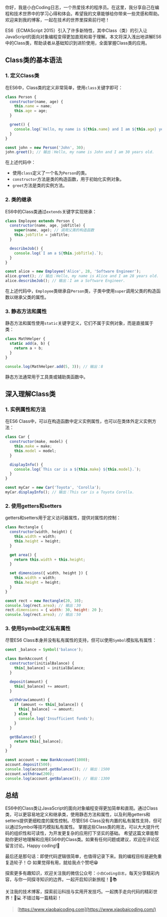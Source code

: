 你好，我是小白Coding日志，一个热爱技术的程序员。在这里，我分享自己在编程和技术世界中的学习心得和体会。希望我的文章能够给你带来一些灵感和帮助。欢迎来到我的博客，一起在技术的世界里探索前行吧！

ES6（ECMAScript 2015）引入了许多新特性，其中Class（类）的引入让JavaScript的面向对象编程变得更加直观和易于理解。本文将深入浅出地讲解ES6中的Class类，帮助读者从基础知识到进阶使用，全面掌握Class类的应用。
## Class类的基本语法
### 1. 定义Class类
在ES6中，Class类的定义非常简单，使用`class`关键字即可：
```javascript
class Person {
  constructor(name, age) {
    this.name = name;
    this.age = age;
  }

  greet() {
    console.log(`Hello, my name is ${this.name} and I am ${this.age} years old.`);
  }
}

const john = new Person('John', 30);
john.greet(); // 输出：Hello, my name is John and I am 30 years old.
```
在上述代码中：

- 使用`class`定义了一个名为`Person`的类。
- `constructor`方法是类的构造函数，用于初始化实例对象。
- `greet`方法是类的实例方法。
### 2. 类的继承
ES6中的Class类通过`extends`关键字实现继承：
```javascript
class Employee extends Person {
  constructor(name, age, jobTitle) {
    super(name, age); // 调用父类的构造函数
    this.jobTitle = jobTitle;
  }

  describeJob() {
    console.log(`I am a ${this.jobTitle}.`);
  }
}

const alice = new Employee('Alice', 28, 'Software Engineer');
alice.greet(); // 输出：Hello, my name is Alice and I am 28 years old.
alice.describeJob(); // 输出：I am a Software Engineer.
```
在上述代码中，`Employee`类继承自`Person`类，子类中使用`super`调用父类的构造函数以继承父类的属性。
### 3. 静态方法和属性
静态方法和属性使用`static`关键字定义，它们不属于实例对象，而是直接属于类：
```javascript
class MathHelper {
  static add(a, b) {
    return a + b;
  }
}

console.log(MathHelper.add(5, 3)); // 输出：8
```
静态方法通常用于工具类或辅助类函数中。
## 深入理解Class类
### 1. 实例属性和方法
在ES6 Class中，可以在构造函数中定义实例属性，也可以在类体外定义实例方法：
```javascript
class Car {
  constructor(make, model) {
    this.make = make;
    this.model = model;
  }

  displayInfo() {
    console.log(`This car is a ${this.make} ${this.model}.`);
  }
}

const myCar = new Car('Toyota', 'Corolla');
myCar.displayInfo(); // 输出：This car is a Toyota Corolla.
```
### 2. 使用getters和setters
getters和setters用于定义访问器属性，提供对属性的控制：
```javascript
class Rectangle {
  constructor(width, height) {
    this.width = width;
    this.height = height;
  }

  get area() {
    return this.width + this.height;
  }

  set dimensions({ width, height }) {
    this.width = width;
    this.height = height;
  }
}

const rect = new Rectangle(20, 10);
console.log(rect.area); // 输出：30
rect.dimensions = { width: 30, height: 20 };
console.log(rect.area); // 输出：50
```
### 3. 使用Symbol定义私有属性
尽管ES6 Class本身并没有私有属性的支持，但可以使用`Symbol`模拟私有属性：
```javascript
const _balance = Symbol('balance');

class BankAccount {
  constructor(initialBalance) {
    this[_balance] = initialBalance;
  }

  deposit(amount) {
    this[_balance] += amount;
  }

  withdraw(amount) {
    if (amount <= this[_balance]) {
      this[_balance] -= amount;
    } else {
      console.log('Insufficient funds');
    }
  }

  getBalance() {
    return this[_balance];
  }
}

const account = new BankAccount(1000);
account.deposit(500);
console.log(account.getBalance()); // 输出：1500
account.withdraw(200);
console.log(account.getBalance()); // 输出：1300
```
## 总结
ES6中的Class类让JavaScript的面向对象编程变得更加简单和直观。通过Class类，可以更容易地定义和继承类，使用静态方法和属性，以及利用getters和setters提供更细粒度的属性控制。尽管ES6 Class没有内置的私有属性支持，但可以通过Symbol等技巧模拟私有属性。
掌握这些Class类的用法，可以大大提升代码的组织性和可读性，为开发更复杂的应用打下坚实的基础。
希望这篇文章能帮助你更好地理解和应用ES6中的Class类。如果有任何问题或建议，欢迎在评论区留言讨论。Happy coding!💖

最后还是那句话：即使代码逻辑很简单，也值得记录下来。我的编程目标是避免重复造轮子！😊
如果觉得有用，就给我点个赞吧😁

探索更多有趣知识，欢迎关注我的微信公众号：`小白Coding日志`，每天分享精彩内容，与你一同探寻知识的边界。一起开启知识新旅程！🚀📚

关注我的技术博客，探索前沿科技与实用开发技巧。一起携手走向代码的精彩世界！🚀💻 不错过每一篇精彩！
> [https://www.xiaobaicoding.com](https://www.xiaobaicoding.com/)

